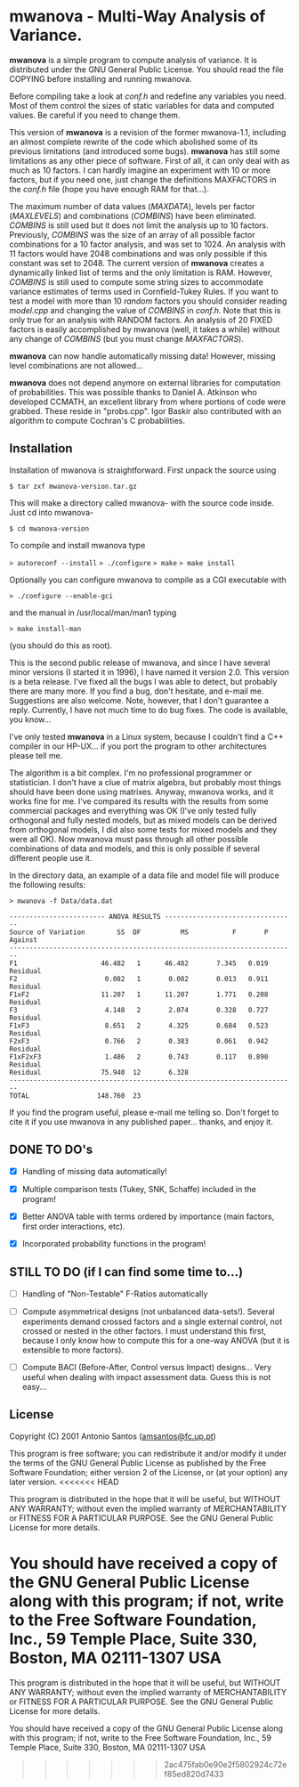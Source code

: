 # mwanova - Multi-Way Analysis of Variance.

**mwanova** is a simple program to compute analysis of variance. It is distributed under the GNU General Public License. You should read the file COPYING before installing and running mwanova.

Before compiling take a look at *conf.h* and redefine any variables you need. Most of them control the sizes of static variables for data and computed values. Be careful if you need to change them.

This version of **mwanova** is a revision of the former mwanova-1.1, including an almost complete rewrite of the code which abolished some of its previous limitations (and introduced some bugs). **mwanova** has still some limitations as any other piece of software. First of all, it  can only deal with as much as 10 factors. I can hardly imagine an experiment with 10 or more factors, but if you need one, just change the definitions MAXFACTORS in the *conf.h* file (hope you have enough RAM for that...).

The maximum number of data values (*MAXDATA*), levels per factor (*MAXLEVELS*) and combinations (*COMBINS*) have been eliminated. *COMBINS* is still used but it does not limit the analysis up to 10 factors. Previously, *COMBINS* was the size of an array of all possible factor combinations for a 10 factor analysis, and was set to 1024. An analysis with 11 factors would have 2048 combinations and was only
possible if this constant was set to 2048. The current version of **mwanova**  creates a dynamically linked list of terms and the only limitation is RAM. However, *COMBINS* is still used to compute some string sizes to accommodate variance estimates of terms used in Cornfield-Tukey Rules. If you want to test a model with more than 10 *random* factors you should consider reading *model.cpp* and changing the value of *COMBINS* in  *conf.h*. Note that this is only true for an analysis with RANDOM factors. An analysis of 20 FIXED factors is easily accomplished by mwanova (well, it takes a while) without any change of *COMBINS* (but you must change *MAXFACTORS*).

**mwanova** can now handle automatically missing data! However, missing level combinations are not allowed...

**mwanova** does not depend anymore on external libraries for computation  of probabilities. This was possible thanks to Daniel A. Atkinson who developed CCMATH, an excellent library from where portions of code were grabbed. These reside in "probs.cpp". Igor Baskir also contributed with an algorithm to compute Cochran's C probabilities.

## Installation

Installation of mwanova is straightforward. First unpack the source using

`$ tar zxf mwanova-version.tar.gz`
	
This will make a directory called mwanova-<version> with the source code inside. Just cd into mwanova-<version>

`$ cd mwanova-version`
   
To compile and install mwanova type

`> autoreconf --install`
`> ./configure`
`> make`
`> make install`

Optionally you can configure mwanova to compile as a CGI executable with 

`> ./configure --enable-gci`

and the manual in /usr/local/man/man1 typing

`> make install-man`

(you should do this as root).


This is the second public release of mwanova, and since I have several minor versions (I started it in 1996), I have named it version 2.0. This version is a beta release. I've fixed all the bugs I was able to detect, but probably there are many more. If you find a bug, don't hesitate, and e-mail me. Suggestions are also welcome. Note, however, that I don't guarantee a reply. Currently, I have not much time to do bug fixes. The code is available, you know...

I've only tested **mwanova** in a Linux system, because I couldn't find a C++ compiler in our HP-UX... if you port the program to other architectures please tell me.

The algorithm is a bit complex. I'm no professional programmer or statistician. I don't have a clue of matrix algebra, but probably most things should have been done using matrixes. Anyway, mwanova works, and it works fine for me. I've compared its results with the results from some commercial packages and everything was OK (I've only tested fully orthogonal and fully nested models, but as mixed models can be derived from orthogonal models, I did also some tests for mixed models and they were all OK). Now mwanova must pass through all other possible combinations of data and models, and this is only possible if several different people use it.

In the directory data, an example of a data file and model file will produce the following results:

`> mwanova -f Data/data.dat`

```
------------------------ ANOVA RESULTS ---------------------------------
Source of Variation        SS  DF          MS           F       P  Against 
------------------------------------------------------------------------
F1                     46.482   1      46.482       7.345   0.019  Residual
F2                      0.082   1       0.082       0.013   0.911  Residual
F1xF2                  11.207   1      11.207       1.771   0.208  Residual
F3                      4.148   2       2.074       0.328   0.727  Residual
F1xF3                   8.651   2       4.325       0.684   0.523  Residual
F2xF3                   0.766   2       0.383       0.061   0.942  Residual
F1xF2xF3                1.486   2       0.743       0.117   0.890  Residual
Residual               75.940  12       6.328
------------------------------------------------------------------------
TOTAL                 148.760  23   
```         

If you find the program useful, please e-mail me telling so. Don't forget to cite it if you use mwanova in any published paper... thanks, and enjoy it. 

## DONE TO DO's

- [x] Handling of missing data automatically!

- [x] Multiple comparison tests (Tukey, SNK, Schaffe) included in the program!

- [x] Better ANOVA table with terms ordered by importance (main factors, first order interactions, etc).
    
- [x] Incorporated probability functions in the program!
        
## STILL TO DO (if I can find some time to...)

- [ ] Handling of "Non-Testable" F-Ratios automatically

- [ ] Compute asymmetrical designs (not unbalanced data-sets!). Several experiments demand crossed factors and a single external control, not crossed or nested in the other factors. I must understand this first, because I only know how to compute this for a one-way ANOVA (but it is extensible to more factors).

- [ ] Compute BACI (Before-After, Control versus Impact) designs... Very useful when dealing with impact assessment data. Guess this is not easy...

## License
Copyright (C) 2001  Antonio Santos (amsantos@fc.up.pt)

This program is free software; you can redistribute it and/or modify it under the terms of the GNU General Public License as published by the Free Software Foundation; either version 2 of the License, or (at your option) any later version.
<<<<<<< HEAD

This program is distributed in the hope that it will be useful, but WITHOUT ANY WARRANTY; without even the implied warranty of MERCHANTABILITY or FITNESS FOR A PARTICULAR PURPOSE.  See the GNU General Public License for more details.

You should have received a copy of the GNU General Public License along with this program; if not, write to the Free Software Foundation, Inc., 59 Temple Place, Suite 330, Boston, MA  02111-1307 USA
=======

This program is distributed in the hope that it will be useful, but WITHOUT ANY WARRANTY; without even the implied warranty of MERCHANTABILITY or FITNESS FOR A PARTICULAR PURPOSE.  See the GNU General Public License for more details.

You should have received a copy of the GNU General Public License along with this program; if not, write to the Free Software Foundation, Inc., 59 Temple Place, Suite 330, Boston, MA  02111-1307 USA

>>>>>>> 2ac475fab0e90e2f5802924c72ef85ed820d7433


